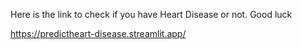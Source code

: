 Here is the link to check if you have Heart Disease or not. Good luck

https://predictheart-disease.streamlit.app/
